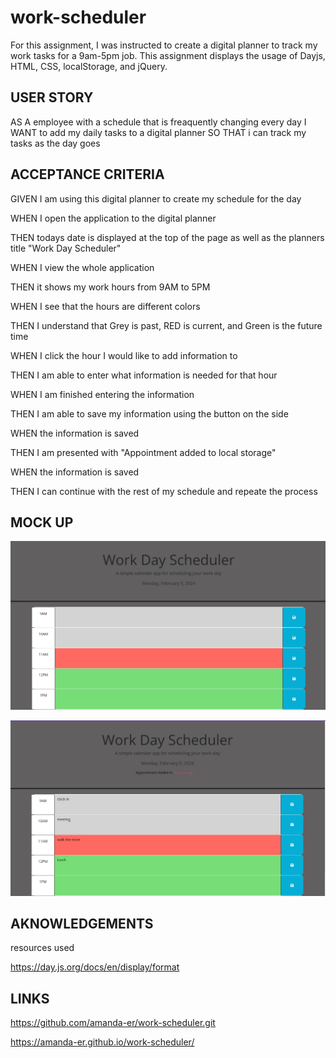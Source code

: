 # work-scheduler

For this assignment, I was instructed to create a digital planner to track my work tasks for a 9am-5pm job. This assignment displays the usage of Dayjs, HTML, CSS, localStorage, and jQuery. 


## USER STORY

AS A employee with a schedule that is freaquently changing every day
I WANT to add my daily tasks to a digital planner 
SO THAT i can track my tasks as the day goes



## ACCEPTANCE CRITERIA

GIVEN I am using this digital planner to create my schedule for the day

WHEN I open the application to the digital planner

THEN todays date is displayed at the top of the page as well as the planners title "Work Day Scheduler"

WHEN I view the whole application 

THEN it shows my work hours from 9AM to 5PM

WHEN I see that the hours are different colors

THEN I understand that Grey is past, RED is current, and Green is the future time

WHEN I click the hour I would like to add information to

THEN I am able to enter what information is needed for that hour

WHEN I am finished entering the information 

THEN I am able to save my information using the button on the side

WHEN the information is saved

THEN I am presented with "Appointment added to local storage"

WHEN the information is saved 

THEN I can continue with the rest of my schedule and repeate the process


## MOCK UP

![alt text](image.png)

![alt text](image-1.png)


## AKNOWLEDGEMENTS
resources used 

https://day.js.org/docs/en/display/format


## LINKS

https://github.com/amanda-er/work-scheduler.git

https://amanda-er.github.io/work-scheduler/
